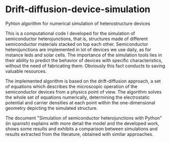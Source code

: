 # Drift-diffusion-device-simulation
Pyhton algorithm for numerical simulation of heterostructure devices

This is a computational code I developed for the simulation of semiconductor heterojunctions, that is, structures made of different semiconductor materials stacked on top each other. Semiconductor heterojunctions are implemented in lot of devices we use daily, as for instance leds and solar cells. The importance of the simulation tools lies in their ability to predict the behavior of devices with specific characteristics, without the need of fabricating them. Obviously this fact conducts to saving valuable resources.

The implemented algorithm is based on the drift-diffusion approach, a set of equations which describes the microscopic operation of the semiconductor devices from a physics point of view. The algorithm solves the whole set of equations numerically, determining the electrostatic potential and carrier densities at each point within the one-dimensional geometry depicting the simulated structure.

The document "Simulation of semiconductor heterojunctions with Python" (in spanish) explains with more detail the model and the developed work, shows some results and exhibits a comparison between simulations and results extracted from the literature, obtained with similar approaches.
